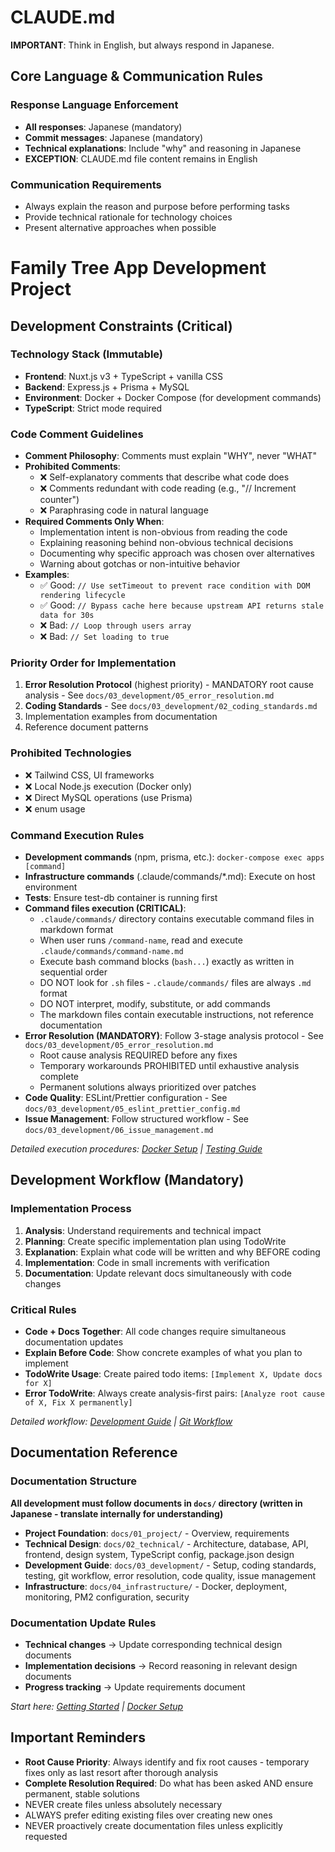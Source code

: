 # CLAUDE.md

**IMPORTANT**: Think in English, but always respond in Japanese.

## Core Language & Communication Rules

### Response Language Enforcement

- **All responses**: Japanese (mandatory)
- **Commit messages**: Japanese (mandatory)
- **Technical explanations**: Include "why" and reasoning in Japanese
- **EXCEPTION**: CLAUDE.md file content remains in English

### Communication Requirements

- Always explain the reason and purpose before performing tasks
- Provide technical rationale for technology choices
- Present alternative approaches when possible

# Family Tree App Development Project

## Development Constraints (Critical)

### Technology Stack (Immutable)

- **Frontend**: Nuxt.js v3 + TypeScript + vanilla CSS
- **Backend**: Express.js + Prisma + MySQL
- **Environment**: Docker + Docker Compose (for development commands)
- **TypeScript**: Strict mode required

### Code Comment Guidelines

- **Comment Philosophy**: Comments must explain "WHY", never "WHAT"
- **Prohibited Comments**:
  - ❌ Self-explanatory comments that describe what code does
  - ❌ Comments redundant with code reading (e.g., "// Increment counter")
  - ❌ Paraphrasing code in natural language
- **Required Comments Only When**:
  - Implementation intent is non-obvious from reading the code
  - Explaining reasoning behind non-obvious technical decisions
  - Documenting why specific approach was chosen over alternatives
  - Warning about gotchas or non-intuitive behavior
- **Examples**:
  - ✅ Good: `// Use setTimeout to prevent race condition with DOM rendering lifecycle`
  - ✅ Good: `// Bypass cache here because upstream API returns stale data for 30s`
  - ❌ Bad: `// Loop through users array`
  - ❌ Bad: `// Set loading to true`

### Priority Order for Implementation

1. **Error Resolution Protocol** (highest priority) - MANDATORY root cause analysis - See `docs/03_development/05_error_resolution.md`
2. **Coding Standards** - See `docs/03_development/02_coding_standards.md`
3. Implementation examples from documentation
4. Reference document patterns

### Prohibited Technologies

- ❌ Tailwind CSS, UI frameworks
- ❌ Local Node.js execution (Docker only)
- ❌ Direct MySQL operations (use Prisma)
- ❌ enum usage

### Command Execution Rules

- **Development commands** (npm, prisma, etc.): `docker-compose exec apps [command]`
- **Infrastructure commands** (.claude/commands/*.md): Execute on host environment
- **Tests**: Ensure test-db container is running first
- **Command files execution (CRITICAL)**:
  - `.claude/commands/` directory contains executable command files in markdown format
  - When user runs `/command-name`, read and execute `.claude/commands/command-name.md`
  - Execute bash command blocks (```bash...```) exactly as written in sequential order
  - DO NOT look for `.sh` files - `.claude/commands/` files are always `.md` format
  - DO NOT interpret, modify, substitute, or add commands
  - The markdown files contain executable instructions, not reference documentation
- **Error Resolution (MANDATORY)**: Follow 3-stage analysis protocol - See `docs/03_development/05_error_resolution.md`
  - Root cause analysis REQUIRED before any fixes
  - Temporary workarounds PROHIBITED until exhaustive analysis complete
  - Permanent solutions always prioritized over patches
- **Code Quality**: ESLint/Prettier configuration - See `docs/03_development/05_eslint_prettier_config.md`
- **Issue Management**: Follow structured workflow - See `docs/03_development/06_issue_management.md`

_Detailed execution procedures: [Docker Setup](./docs/04_infrastructure/01_docker_setup.md) | [Testing Guide](./docs/03_development/03_testing_guide.md)_

## Development Workflow (Mandatory)

### Implementation Process

1. **Analysis**: Understand requirements and technical impact
2. **Planning**: Create specific implementation plan using TodoWrite
3. **Explanation**: Explain what code will be written and why BEFORE coding
4. **Implementation**: Code in small increments with verification
5. **Documentation**: Update relevant docs simultaneously with code changes

### Critical Rules

- **Code + Docs Together**: All code changes require simultaneous documentation updates
- **Explain Before Code**: Show concrete examples of what you plan to implement
- **TodoWrite Usage**: Create paired todo items: `[Implement X, Update docs for X]`
- **Error TodoWrite**: Always create analysis-first pairs: `[Analyze root cause of X, Fix X permanently]`

_Detailed workflow: [Development Guide](./docs/03_development/) | [Git Workflow](./docs/03_development/04_git_workflow.md)_

## Documentation Reference

### Documentation Structure

**All development must follow documents in `docs/` directory (written in Japanese - translate internally for understanding)**

- **Project Foundation**: `docs/01_project/` - Overview, requirements
- **Technical Design**: `docs/02_technical/` - Architecture, database, API, frontend, design system, TypeScript config, package.json design
- **Development Guide**: `docs/03_development/` - Setup, coding standards, testing, git workflow, error resolution, code quality, issue management
- **Infrastructure**: `docs/04_infrastructure/` - Docker, deployment, monitoring, PM2 configuration, security

### Documentation Update Rules

- **Technical changes** → Update corresponding technical design documents
- **Implementation decisions** → Record reasoning in relevant design documents
- **Progress tracking** → Update requirements document

_Start here: [Getting Started](./docs/03_development/01_getting_started.md) | [Docker Setup](./docs/04_infrastructure/01_docker_setup.md)_

## Important Reminders

- **Root Cause Priority**: Always identify and fix root causes - temporary fixes only as last resort after thorough analysis
- **Complete Resolution Required**: Do what has been asked AND ensure permanent, stable solutions
- NEVER create files unless absolutely necessary
- ALWAYS prefer editing existing files over creating new ones
- NEVER proactively create documentation files unless explicitly requested
